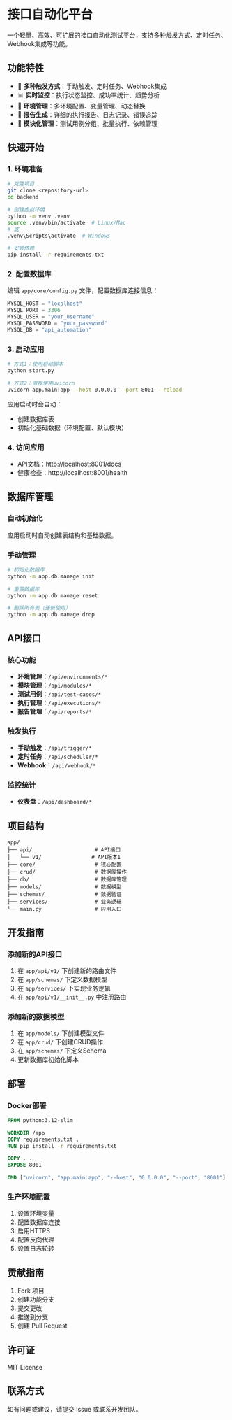 # 接口自动化平台

一个轻量、高效、可扩展的接口自动化测试平台，支持多种触发方式、定时任务、Webhook集成等功能。

## 功能特性

- 🚀 **多种触发方式**：手动触发、定时任务、Webhook集成
- 📊 **实时监控**：执行状态监控、成功率统计、趋势分析
- 🔧 **环境管理**：多环境配置、变量管理、动态替换
- 📝 **报告生成**：详细的执行报告、日志记录、错误追踪
- 🎯 **模块化管理**：测试用例分组、批量执行、依赖管理

## 快速开始

### 1. 环境准备

```bash
# 克隆项目
git clone <repository-url>
cd backend

# 创建虚拟环境
python -m venv .venv
source .venv/bin/activate  # Linux/Mac
# 或
.venv\Scripts\activate  # Windows

# 安装依赖
pip install -r requirements.txt
```

### 2. 配置数据库

编辑 `app/core/config.py` 文件，配置数据库连接信息：

```python
MYSQL_HOST = "localhost"
MYSQL_PORT = 3306
MYSQL_USER = "your_username"
MYSQL_PASSWORD = "your_password"
MYSQL_DB = "api_automation"
```

### 3. 启动应用

```bash
# 方式1：使用启动脚本
python start.py

# 方式2：直接使用uvicorn
uvicorn app.main:app --host 0.0.0.0 --port 8001 --reload
```

应用启动时会自动：
- 创建数据库表
- 初始化基础数据（环境配置、默认模块）

### 4. 访问应用

- API文档：http://localhost:8001/docs
- 健康检查：http://localhost:8001/health

## 数据库管理

### 自动初始化

应用启动时自动创建表结构和基础数据。

### 手动管理

```bash
# 初始化数据库
python -m app.db.manage init

# 重置数据库
python -m app.db.manage reset

# 删除所有表（谨慎使用）
python -m app.db.manage drop
```

## API接口

### 核心功能

- **环境管理**：`/api/environments/*`
- **模块管理**：`/api/modules/*`
- **测试用例**：`/api/test-cases/*`
- **执行管理**：`/api/executions/*`
- **报告管理**：`/api/reports/*`

### 触发执行

- **手动触发**：`/api/trigger/*`
- **定时任务**：`/api/scheduler/*`
- **Webhook**：`/api/webhook/*`

### 监控统计

- **仪表盘**：`/api/dashboard/*`

## 项目结构

```
app/
├── api/                    # API接口
│   └── v1/                # API版本1
├── core/                   # 核心配置
├── crud/                   # 数据库操作
├── db/                     # 数据库管理
├── models/                 # 数据模型
├── schemas/                # 数据验证
├── services/               # 业务逻辑
└── main.py                 # 应用入口
```

## 开发指南

### 添加新的API接口

1. 在 `app/api/v1/` 下创建新的路由文件
2. 在 `app/schemas/` 下定义数据模型
3. 在 `app/services/` 下实现业务逻辑
4. 在 `app/api/v1/__init__.py` 中注册路由

### 添加新的数据模型

1. 在 `app/models/` 下创建模型文件
2. 在 `app/crud/` 下创建CRUD操作
3. 在 `app/schemas/` 下定义Schema
4. 更新数据库初始化脚本

## 部署

### Docker部署

```dockerfile
FROM python:3.12-slim

WORKDIR /app
COPY requirements.txt .
RUN pip install -r requirements.txt

COPY . .
EXPOSE 8001

CMD ["uvicorn", "app.main:app", "--host", "0.0.0.0", "--port", "8001"]
```

### 生产环境配置

1. 设置环境变量
2. 配置数据库连接
3. 启用HTTPS
4. 配置反向代理
5. 设置日志轮转

## 贡献指南

1. Fork 项目
2. 创建功能分支
3. 提交更改
4. 推送到分支
5. 创建 Pull Request

## 许可证

MIT License

## 联系方式

如有问题或建议，请提交 Issue 或联系开发团队。 